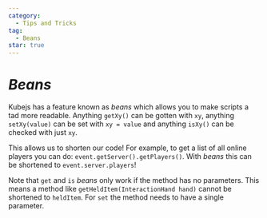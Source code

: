 ```yaml
---
category:
  - Tips and Tricks
tag:
  - Beans
star: true
---
```


# *Beans*

Kubejs has a feature known as *beans* which allows you to make scripts a tad more readable.
Anything `getXy()` can be gotten with `xy`, anything `setXy(value)` can be set with `xy = value` and anything `isXy()` can be checked with just `xy`.

This allows us to shorten our code! For example, to get a list of all online players you can do: `event.getServer().getPlayers()`. With *beans* this can be shortened to `event.server.players`!

Note that `get` and `is` *beans* only work if the method has no parameters. This means a method like `getHeldItem(InteractionHand hand)` cannot be shortened to `heldItem`.
For `set` the method needs to have a single parameter.